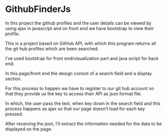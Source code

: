 # GithubFinderJs
In this project the github profiles and the user details can be viewed by using ajax in javascript and on front end we have bootstrap to view their profile.

This is a project based on GitHub API, with which this program returns all the git hub profiles which are been searched. 

I’ve used bootstrap for front end/visualization part and java script for back end. 

In this page/front end the design consist of a search field and a display section. 

For this process to happen we have to register to our git hub account so that they provide us the key to access their API as json format file. 

In which, the user pass the text, when key down in the search field and this process happens as ajax so that our page doesn’t load for each key pressed. 

After receiving the json, I’ll extract the information needed for the data to be displayed on the page.
